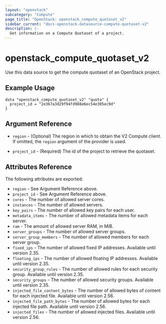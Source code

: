 ```yaml
---
layout: "openstack"
subcategory: "Compute"
page_title: "OpenStack: openstack_compute_quotaset_v2"
sidebar_current: "docs-openstack-datasource-compute-quotaset-v2"
description: |-
  Get information on a Compute Quotaset of a project.
---
```


# openstack\_compute\_quotaset\_v2

Use this data source to get the compute quotaset of an OpenStack project.

## Example Usage

```hcl
data "openstack_compute_quotaset_v2" "quota" {
  project_id = "2e367a3d29f94fd988e6ec54e305ec9d"
}
```

## Argument Reference

* `region` - (Optional) The region in which to obtain the V2 Compute client.
    If omitted, the `region` argument of the provider is used.

* `project_id` - (Required) The id of the project to retrieve the quotaset.


## Attributes Reference

The following attributes are exported:

* `region` - See Argument Reference above.
* `project_id` - See Argument Reference above.
* `cores` -  The number of allowed server cores.
* `instances` - The number of allowed servers.
* `key_pairs` - The number of allowed key pairs for each user.
* `metadata_items` - The number of allowed metadata items for each server.
* `ram` - The amount of allowed server RAM, in MiB.
* `server_groups` - The number of allowed server groups.
* `server_group_members` - The number of allowed members for each server group.
* `fixed_ips` - The number of allowed fixed IP addresses. Available until version 2.35.
* `floating_ips` - The number of allowed floating IP addresses. Available until version 2.35.
* `security_group_rules` - The number of allowed rules for each security group. Available until version 2.35.
* `security_groups` - The number of allowed security groups. Available until version 2.35.
* `injected_file_content_bytes` - The number of allowed bytes of content for each injected file. Available until version 2.56.
* `injected_file_path_bytes` - The number of allowed bytes for each injected file path. Available until version 2.56.
* `injected_files` - The number of allowed injected files. Available until version 2.56.
